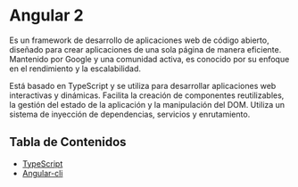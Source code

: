 # Angular 2

Es un framework de desarrollo de aplicaciones web de código abierto, diseñado para crear aplicaciones de una sola página de manera eficiente. Mantenido por Google y una comunidad activa, es conocido por su enfoque en el rendimiento y la escalabilidad. 

Está basado en TypeScript y se utiliza para desarrollar aplicaciones web interactivas y dinámicas. Facilita la creación de componentes reutilizables, la gestión del estado de la aplicación y la manipulación del DOM. Utiliza un sistema de inyección de dependencias, servicios y enrutamiento.

## Tabla de Contenidos
* [TypeScript](./docs/ts.md)
* [Angular-cli](./docs/ng.md)